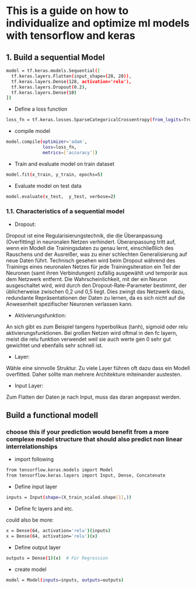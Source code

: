 # This is a guide on how to individualize and optimize ml models with tensorflow and keras

## 1. Build a sequential Model

```sh
model = tf.keras.models.Sequential([
  tf.keras.layers.Flatten(input_shape=(28, 28)),
  tf.keras.layers.Dense(128, activation='relu'),
  tf.keras.layers.Dropout(0.2),
  tf.keras.layers.Dense(10)
])
```

- Define a loss function

```sh
loss_fn = tf.keras.losses.SparseCategoricalCrossentropy(from_logits=True)
```

- compile model

```sh
model.compile(optimizer='adam',
              loss=loss_fn,
              metrics=['accuracy'])
```

- Train and evaluate model on train dataset

```sh
model.fit(x_train, y_train, epochs=5)
```

- Evaluate model on test data

```sh
model.evaluate(x_test,  y_test, verbose=2)
```

### 1.1. Characteristics of a sequential model

- Dropout:

Dropout ist eine Regularisierungstechnik, die die Überanpassung (Overfitting) in neuronalen Netzen verhindert. Überanpassung tritt auf, wenn ein Modell die Trainingsdaten zu genau lernt, einschließlich des Rauschens und der Ausreißer, was zu einer schlechten Generalisierung auf neue Daten führt. Technisch gesehen wird beim Dropout während des Trainings eines neuronalen Netzes für jede Trainingsiteration ein Teil der Neuronen (samt ihren Verbindungen) zufällig ausgewählt und temporär aus dem Netzwerk entfernt. Die Wahrscheinlichkeit, mit der ein Neuron ausgeschaltet wird, wird durch den Dropout-Rate-Parameter bestimmt, der üblicherweise zwischen 0,2 und 0,5 liegt. Dies zwingt das Netzwerk dazu, redundante Repräsentationen der Daten zu lernen, da es sich nicht auf die Anwesenheit spezifischer Neuronen verlassen kann.

- Aktivierungsfunktion:

An sich gibt es zum Beispiel tangens hyperbolikus (tanh), sigmoid oder relu aktivierungsfunktionen. Bei großen Netzen wird oftmal in den fc layern, meist die relu funktion verwendet weil sie auch werte gen 0 sehr gut gewichtet und ebenfalls sehr schnell ist. 

- Layer:

Wähle eine sinnvolle Struktur. Zu viele Layer führen oft dazu dass ein Modell overfitted. Daher sollte man mehrere Architekture miteinander austesten.

- Input Layer:

Zum Flatten der Daten je nach Input, muss das daran angepasst werden. 


## Build a functional modell

### choose this if your prediction would benefit from a more complexe model structure that should also predict non linear interrelationships

- import following

```sh
from tensorflow.keras.models import Model
from tensorflow.keras.layers import Input, Dense, Concatenate
```

- Define input layer

```sh
inputs = Input(shape=(X_train_scaled.shape[1],))
```

- Define fc layers and etc.

could also be more:

```sh
x = Dense(64, activation='relu')(inputs)
x = Dense(64, activation='relu')(x)
```

- Define output layer

```sh
outputs = Dense(1)(x)  # Für Regression
```

- create model

```sh
model = Model(inputs=inputs, outputs=outputs)
```

